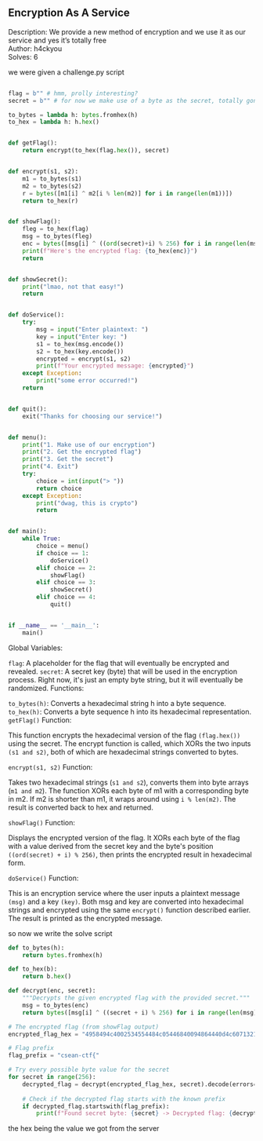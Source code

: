 ## Encryption As A Service

Description: We provide a new method of encryption and we use it as our service and yes it’s totally free<br>
Author: h4ckyou<br>
Solves: 6

we were given a challenge.py script

```python

flag = b"" # hmm, prolly interesting?
secret = b"" # for now we make use of a byte as the secret, totally gonna be random in the future

to_bytes = lambda h: bytes.fromhex(h)
to_hex = lambda h: h.hex()


def getFlag():
    return encrypt(to_hex(flag.hex()), secret)


def encrypt(s1, s2):
    m1 = to_bytes(s1)
    m2 = to_bytes(s2)
    r = bytes([m1[i] ^ m2[i % len(m2)] for i in range(len(m1))])
    return to_hex(r) 


def showFlag():
    fleg = to_hex(flag)
    msg = to_bytes(fleg)
    enc = bytes([msg[i] ^ ((ord(secret)+i) % 256) for i in range(len(msg))])
    print(f"Here's the encrypted flag: {to_hex(enc)}")
    return


def showSecret():
    print("lmao, not that easy!")
    return 


def doService():
    try:
        msg = input("Enter plaintext: ")
        key = input("Enter key: ")
        s1 = to_hex(msg.encode())
        s2 = to_hex(key.encode())
        encrypted = encrypt(s1, s2)
        print(f"Your encrypted message: {encrypted}")
    except Exception:
        print("some error occurred!")
    return


def quit():
    exit("Thanks for choosing our service!")


def menu():
    print("1. Make use of our encryption")
    print("2. Get the encrypted flag")
    print("3. Get the secret")
    print("4. Exit")
    try:
        choice = int(input("> "))
        return choice
    except Exception:
        print("dwag, this is crypto")
        return


def main():
    while True:
        choice = menu()
        if choice == 1:
            doService()
        elif choice == 2:
            showFlag()
        elif choice == 3:
            showSecret()
        elif choice == 4:
            quit()


if __name__ == '__main__':
    main()
```

Global Variables:

```flag```: A placeholder for the flag that will eventually be encrypted and revealed.
```secret```: A secret key (byte) that will be used in the encryption process. Right now, it's just an empty byte string, but it will eventually be randomized.
Functions:

```to_bytes(h)```: Converts a hexadecimal string h into a byte sequence.
```to_hex(h)```: Converts a byte sequence h into its hexadecimal representation.
```getFlag()``` Function:

This function encrypts the hexadecimal version of the flag ```(flag.hex())``` using the secret.
The encrypt function is called, which XORs the two inputs ```(s1 and s2)```, both of which are hexadecimal strings converted to bytes.

```encrypt(s1, s2)``` Function:

Takes two hexadecimal strings (```s1 and s2```), converts them into byte arrays (```m1 and m2```).
The function XORs each byte of m1 with a corresponding byte in m2. If m2 is shorter than m1, it wraps around using ```i % len(m2)```.
The result is converted back to hex and returned.

```showFlag()``` Function:

Displays the encrypted version of the flag.
It XORs each byte of the flag with a value derived from the secret key and the byte's position ```((ord(secret) + i) % 256)```, then prints the encrypted result in hexadecimal form.



```doService()``` Function:

This is an encryption service where the user inputs a plaintext message ```(msg)``` and a key ```(key)```.
Both msg and key are converted into hexadecimal strings and encrypted using the same ```encrypt()``` function described earlier.
The result is printed as the encrypted message.


so now we write the solve script

```python
def to_bytes(h):
    return bytes.fromhex(h)

def to_hex(b):
    return b.hex()

def decrypt(enc, secret):
    """Decrypts the given encrypted flag with the provided secret."""
    msg = to_bytes(enc)
    return bytes([msg[i] ^ ((secret + i) % 256) for i in range(len(msg))])

# The encrypted flag (from showFlag output)
encrypted_flag_hex = "4958494c4002534554484c05446840094864440d4c6071321d2074750a3a7a7d"

# Flag prefix
flag_prefix = "csean-ctf{"

# Try every possible byte value for the secret
for secret in range(256):
    decrypted_flag = decrypt(encrypted_flag_hex, secret).decode(errors='ignore')
    
    # Check if the decrypted flag starts with the known prefix
    if decrypted_flag.startswith(flag_prefix):
        print(f"Found secret byte: {secret} -> Decrypted flag: {decrypted_flag}")
```

the hex being the value we got from the server
